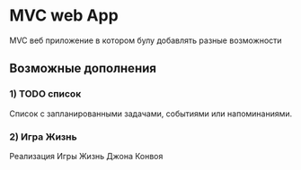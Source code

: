 ﻿# MVC web App

MVC веб приложение в котором булу добавлять разные возможности

## Возможные дополнения

### 1) TODO список

Список с запланированными задачами, событиями или напоминаниями.

### 2) Игра Жизнь

Реализация Игры Жизнь Джона Конвоя
